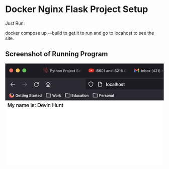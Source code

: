 # Docker Nginx Flask Project Setup

Just Run:

docker compose up --build to get it to run and go to locahost to see the site.

## Screenshot of Running Program

![Screenshot](screenshots/218Screenshot.png)